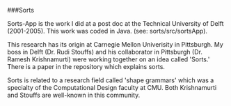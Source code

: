 ###Sorts

Sorts-App is the work I did at a post doc at the Technical University of Delft (2001-2005). This work was coded in Java. (see: sorts/src/sortsApp).

This research has its origin at Carnegie Mellon Univerisity in Pittsburgh. My boss in Delft (Dr. Rudi Stouffs) and his collaborator in Pittsburgh (Dr. Ramesh Krishnamurti) were working together on an idea called 'Sorts.' There is a paper in the repository which explains sorts. 

Sorts is related to a research field called 'shape grammars' which was a specialty of the Computational Design faculty at CMU. Both Krishnamurti and Stouffs are well-known in this community.
